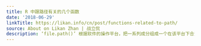 ```yaml
---
title: R 中跟路径有关的几个函数
date: '2018-06-29'
linkTitle: https://likan.info/cn/post/functions-related-to-path/
source: About on Likan Zhan | 战立侃
description: ‘file.path()’ 根据软件的操作平台，把一系列成分组成一个在该平台下合法的路径。如果Windows系统中路径分隔符是反斜杠’\‘，而
---
```

